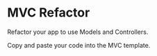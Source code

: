 # MVC Refactor

Refactor your app to use Models and Controllers.

Copy and paste your code into the MVC template.
